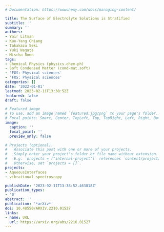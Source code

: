 ```yaml
---
# Documentation: https://wowchemy.com/docs/managing-content/

title: The Surface of Electrolyte Solutions is Stratified
subtitle: ''
summary: ''
authors:
- Yair Litman
- Kuo-Yang Chiang
- Takakazu Seki
- Yuki Nagata
- Mischa Bonn
tags:
- Chemical Physics (physics.chem-ph)
- Soft Condensed Matter (cond-mat.soft)
- 'FOS: Physical sciences'
- 'FOS: Physical sciences'
categories: []
date: '2022-01-01'
lastmod: 2023-02-11T13:38:52Z
featured: false
draft: false

# Featured image
# To use, add an image named `featured.jpg/png` to your page's folder.
# Focal points: Smart, Center, TopLeft, Top, TopRight, Left, Right, BottomLeft, Bottom, BottomRight.
image:
  caption: ''
  focal_point: ''
  preview_only: false

# Projects (optional).
#   Associate this post with one or more of your projects.
#   Simply enter your project's folder or file name without extension.
#   E.g. `projects = ["internal-project"]` references `content/project/deep-learning/index.md`.
#   Otherwise, set `projects = []`.
projects: 
- AqueousInterfaces
- vibrational_spectroscopy

publishDate: '2023-02-11T13:38:52.463018Z'
publication_types:
- '0'
abstract: ''
publication: '*arXiv*'
doi: 10.48550/ARXIV.2210.01527
links:
- name: URL
  url: https://arxiv.org/abs/2210.01527
---
```

